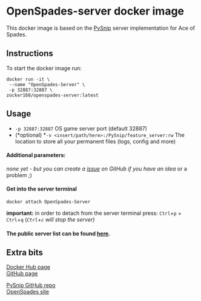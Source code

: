 # OpenSpades-server docker image
This docker image is based on the [PySnip](https://github.com/NateShoffner/PySnip) server implementation for Ace of Spades.

## Instructions
To start the docker image run:

```
docker run -it \
 --name "OpenSpades-Server" \
 -p 32887:32887 \
zocker160/openspades-server:latest
```
## Usage

- `-p 32887:32887` OS game server port (default 32887)
- (*optional) *`-v <insert/path/here>:/PySnip/feature_server:rw` The location to store all your permanent files (logs, config and more)

#### Additional parameters:

*none yet - but you can create a [issue](https://github.com/zocker-160/OpenSpades-server-docker/issues) on GitHub if you have an idea* or a problem ;)

#### Get into the server terminal

```
docker attach OpenSpades-Server
```

**important:**
in order to detach from the server terminal press: `Ctrl`+`p` + `Ctrl`+`q` (*`Ctrl`+`c` will stop the server)*

#### The public server list can be found [here](https://www.buildandshoot.com/servers/).

## Extra bits
[Docker Hub page](https://hub.docker.com/r/zocker160/openspades-server/)  
[GitHub page](https://github.com/zocker-160/OpenSpades-server-docker)

[PySnip GitHub repo](https://github.com/NateShoffner/PySnip)  
[OpenSpades site](http://openspades.yvt.jp/)
